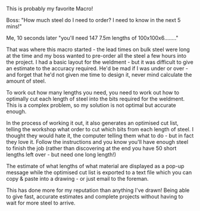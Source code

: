 This is probably my favorite Macro!

Boss: "How much steel do I need to order? I need to know in the next 5 mins!"

Me, 10 seconds later "you'll need 147 7.5m lengths of 100x100x6........"

That was where this macro started - the lead times on bulk steel were long at the time and my boss wanted to pre-order all the steel a few hours into the project.  I had a basic layout for the weldment - but it was difficult to give an estimate to the accuracy required.  He'd be mad if I was under or over - and forget that he'd not given me time to design it, never mind calculate the amount of steel.

To work out how many lengths you need, you need to work out how to optimally cut each length of steel into the bits required for the weldment.  This is a complex problem, so my solution is not optimal but accurate enough.

In the process of working it out, it also generates an optimised cut list, telling the workshop what order to cut which bits from each length of steel.  I thought they would hate it, the computer telling them what to do - but in fact they love it.  Follow the instructions and you know you'll have enough steel to finish the job (rather than discovering at the end you have 50 short lengths left over - but need one long length!)

The estimate of what lengths of what material are displayed as a pop-up message while the optimised cut list is exported to a text file which you can copy & paste into a drawing - or just email to the foreman.

This has done more for my reputation than anything I've drawn!  Being able to give fast, accurate estimates and complete projects without having to wait for more steel to arrive.
